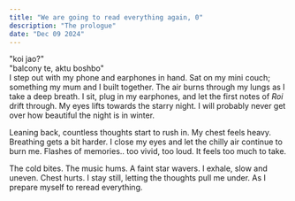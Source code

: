 ```yaml
---
title: "We are going to read everything again, 0"
description: "The prologue"
date: "Dec 09 2024"
---
```


"koi jao?" <br>
"balcony te, aktu boshbo"<br>
I step out with my phone and earphones in hand. Sat on my mini couch; something my mum and I built together. The air burns through my lungs as I take a deep breath. I sit, plug in my earphones, and let the first notes of _Roi_ drift through. My eyes lifts towards the starry night. I will probably never get over how beautiful the night is in winter. 

Leaning back, countless thoughts start to rush in. My chest feels heavy. Breathing gets a bit harder. I close my eyes and let the chilly air continue to burn me. Flashes of memories.. too vivid, too loud. It feels too much to take. 

The cold bites. The music hums. A faint star wavers. I exhale, slow and uneven. Chest hurts. I stay still, letting the thoughts pull me under. As I prepare myself to reread everything.